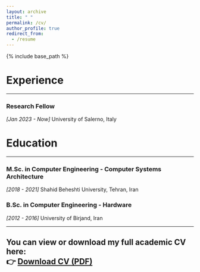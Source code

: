 ```yaml
---
layout: archive
title: " "
permalink: /cv/
author_profile: true
redirect_from:
  - /resume
---
```


{% include base_path %}

# Experience
---
### Research Fellow  
*[Jan 2023 - Now]* University of Salerno, Italy


# Education
---

### M.Sc. in Computer Engineering - Computer Systems Architecture
*[2018 - 2021]*  Shahid Beheshti University, Tehran, Iran

### B.Sc. in Computer Engineering - Hardware
*[2012 - 2016]*  University of Birjand, Iran

---
You can view or download my full academic CV here:  
👉 [**Download CV (PDF)**](/files/CV-MohammadVazirpanah.pdf)
---



<!-- 
Work experience
======
* Summer 2015: Research Assistant
  * Github University
  * Duties included: Tagging issues
  * Supervisor: Professor Git

* Fall 2015: Research Assistant
  * Github University
  * Duties included: Merging pull requests
  * Supervisor: Professor Hub
  
Skills
======
* Skill 1
* Skill 2
  * Sub-skill 2.1
  * Sub-skill 2.2
  * Sub-skill 2.3
* Skill 3

Publications
======
  <ul>{% for post in site.publications %}
    {% include archive-single-cv.html %}
  {% endfor %}</ul>
  
Talks
======
  <ul>{% for post in site.talks %}
    {% include archive-single-talk-cv.html %}
  {% endfor %}</ul>
  
Teaching
======
  <ul>{% for post in site.teaching %}
    {% include archive-single-cv.html %}
  {% endfor %}</ul>
  
Service and leadership
======
* Currently signed in to 43 different slack teams -->
